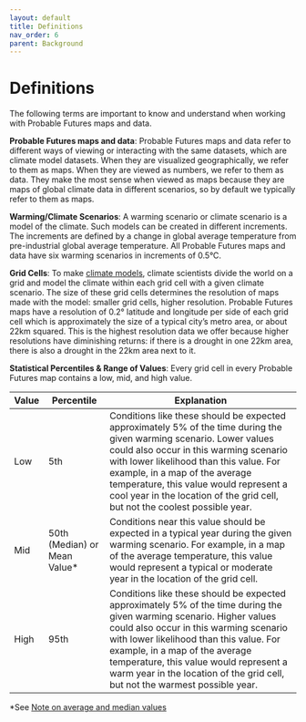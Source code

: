 ```yaml
---
layout: default
title: Definitions
nav_order: 6
parent: Background
---
```

# Definitions

The following terms are important to know and understand when working with Probable Futures maps and data.

**Probable Futures maps and data**: Probable Futures maps and data refer to different ways of viewing or interacting with the same datasets, which are climate model datasets. When they are visualized geographically, we refer to them as maps. When they are viewed as numbers, we refer to them as data. They make the most sense when viewed as maps because they are maps of global climate data in different scenarios, so by default we typically refer to them as maps. 

**Warming/Climate Scenarios**: A warming scenario or climate scenario is a model of the climate. Such models can be created in different increments. The increments are defined by a change in global average temperature from pre-industrial global average temperature. All Probable Futures maps and data have six warming scenarios in increments of 0.5°C.

**Grid Cells**: To make [climate models](https://probablefutures.org/science/climate-models/), climate scientists divide the world on a grid and model the climate within each grid cell with a given climate scenario. The size of these grid cells determines the resolution of maps made with the model: smaller grid cells, higher resolution. Probable Futures maps have a resolution of 0.2° latitude and longitude per side of each grid cell which is approximately the size of a typical city’s metro area, or about 22km squared. This is the highest resolution data we offer because higher resolutions have diminishing returns: if there is a drought in one 22km area, there is also a drought in the 22km area next to it. 

**Statistical Percentiles & Range of Values**: Every grid cell in every Probable Futures map contains a low, mid, and high value.

| Value | Percentile | Explanation |
| ---------| ----------------| ------------|
| Low      | 5th | Conditions like these should be expected approximately 5% of the time during the given warming scenario. Lower values could also occur in this warming scenario with lower likelihood than this value. For example, in a map of the average temperature, this value would represent a cool year in the location of the grid cell, but not the coolest possible year. |
| Mid      | 50th (Median) or Mean Value*| Conditions near this value should be expected in a typical year during the given warming scenario. For example, in a map of the average temperature, this value would represent a typical or moderate year in the location of the grid cell. |
| High     | 95th | Conditions like these should be expected approximately 5% of the time during the given warming scenario. Higher values could also occur in this warming scenario with lower likelihood than this value. For example, in a map of the average temperature, this value would represent a warm year in the location of the grid cell, but not the warmest possible year. |

*See [Note on average and median values](/background-data-and-maps/#note-on-average-and-median-values)

